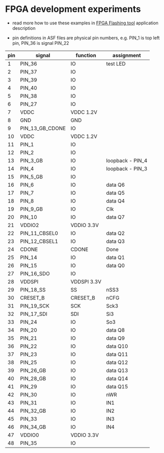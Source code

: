 # FPGA development experiments

- read more how to use these examples in [FPGA Flashing tool](../apps/123_fpga) application description

- pin definitions in ASF files are physical pin numbers, e.g. PIN_1 is top left pin, PIN_36 is signal PIN_22

| pin | signal | function | assignment |
|-----|--------|----------|------------|
| 1   | PIN_36 | IO | test LED |
| 2   | PIN_37 | IO | |
| 3   | PIN_39 | IO | |
| 4   | PIN_40 | IO | |
| 5   | PIN_38 | IO | |
| 6   | PIN_27 | IO | |
| 7   | VDDC | VDDC 1.2V | |
| 8   | GND | GND | |
| 9   | PIN_13_GB_CDONE | IO | |
| 10  | VDDC | VDDC 1.2V | |
| 11  | PIN_1 | IO | |
| 12  | PIN_2 | IO | |
| 13  | PIN_3_GB | IO | loopback - PIN_4 |
| 14  | PIN_4 | IO | loopback - PIN_3 |
| 15  | PIN_5_GB | IO | |
| 16  | PIN_6 | IO | data Q6 |
| 17  | PIN_7 | IO | data Q5 |
| 18  | PIN_8 | IO | data Q4 |
| 19  | PIN_9_GB | IO | Clk |
| 20  | PIN_10 | IO | data Q7 |
| 21  | VDDIO2 | VDDIO 3.3V | |
| 22  | PIN_11_CBSEL0 | IO | data Q2 |
| 23  | PIN_12_CBSEL1 | IO | data Q3 |
| 24  | CDONE | CDONE | Done |
| 25  | PIN_14 | IO | data Q1 |
| 26  | PIN_15 | IO | data Q0 |
| 27  | PIN_16_SDO | IO | |
| 28  | VDDSPI | VDDSPI 3.3V | |
| 29  | PIN_18_SS | SS | nSS3 |
| 30  | CRESET_B | CRESET_B | nCFG |
| 31  | PIN_19_SCK | SCK | Sck3 |
| 32  | PIN_17_SDI | SDI | Si3 |
| 33  | PIN_24 | IO | So3 |
| 34  | PIN_20 | IO | data Q8 |
| 35  | PIN_21 | IO | data Q9 |
| 36  | PIN_22 | IO | data Q10 |
| 37  | PIN_23 | IO | data Q11 |
| 38  | PIN_25 | IO | data Q12 |
| 39  | PIN_26_GB | IO | data Q13 |
| 40  | PIN_28_GB | IO | data Q14 |
| 41  | PIN_29 | IO | data Q15 |
| 42  | PIN_30 | IO | nWR |
| 43  | PIN_31 | IO | IN1 |
| 44  | PIN_32_GB | IO | IN2 |
| 45  | PIN_33 | IO | IN3 |
| 46  | PIN_34_GB | IO | IN4 |
| 47  | VDDIO0 | VDDIO 3.3V | |
| 48  | PIN_35 | IO | |




















